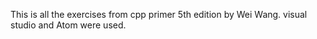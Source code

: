 This is all the exercises from cpp primer 5th edition by Wei Wang. visual studio and Atom were used.
